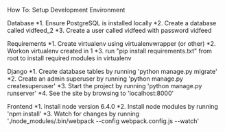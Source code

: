 How To: Setup Development Environment

Database
*1. Ensure PostgreSQL is installed locally
*2. Create a database called vidfeed_2
*3. Create a user called vidfeed with password vidfeed

Requirements
*1. Create virtualenv using virtualenvwrapper (or other)
*2. Workon virtualenv created in 1
*3. run "pip install requirements.txt" from root to install required modules in virtualenv

Django
*1. Create database tables by running 'python manage.py migrate'
*2. Create an admin superuser by running 'python manage.py createsuperuser'
*3. Start the project by running 'python manage.py runserver'
*4. See the site by browsing to 'localhost:8000'

Frontend
*1. Install node version 6.4.0
*2. Install node modules by running 'npm install'
*3. Watch for changes by running './node_modules/.bin/webpack --config webpack.config.js --watch'
